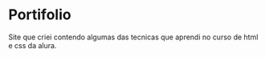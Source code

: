 # Portifolio
Site que criei contendo algumas das tecnicas que aprendi no curso de html e css da alura.
